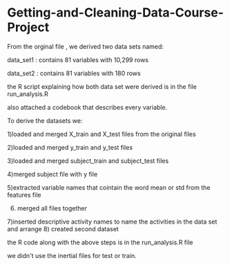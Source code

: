 # Getting-and-Cleaning-Data-Course-Project


From the orginal file , we derived two data sets named:

data_set1 : contains 81 variables with 10,299 rows

data_set2 : contains 81 variables with 180 rows

the R script  explaining how both data set were derived is in the file run_analysis.R

also attached a codebook that describes every variable. 

To derive the datasets we:

1)loaded and merged X_train and X_test files from the original files

2)loaded and merged y_train and y_test files

3)loaded and merged subject_train and subject_test files

4)merged subject file with y file

5)extracted variable names that cointain the word mean or std from the features file

6) merged all files together

7)inserted descriptive activity names to name the activities in the data set and arrange
8) created second dataset

the R code along with the above steps is in the run_analysis.R file

we didn't use the inertial files for test or train. 

